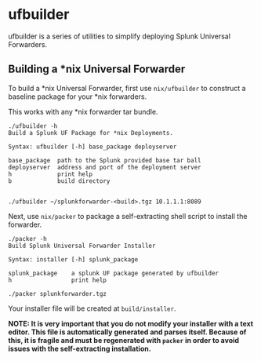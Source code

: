 # ufbuilder

ufbuilder is a series of utilities to simplify deploying Splunk Universal Forwarders.

## Building a *nix Universal Forwarder

To build a *nix Universal Forwarder, first use `nix/ufbuilder` to construct a baseline package for your *nix forwarders. 

This works with any *nix forwarder tar bundle.

```
./ufbuilder -h 
Build a Splunk UF Package for *nix Deployments.

Syntax: ufbuilder [-h] base_package deployserver

base_package  path to the Splunk provided base tar ball
deployserver  address and port of the deployment server
h             print help
b             build directory


./ufbuilder ~/splunkforwarder-<build>.tgz 10.1.1.1:8089
```

Next, use `nix/packer` to package a self-extracting shell script to install the forwarder.

```
./packer -h 
Build Splunk Universal Forwarder Installer

Syntax: installer [-h] splunk_package

splunk_package    a splunk UF package generated by ufbuilder
h                 print help

./packer splunkforwarder.tgz
```

Your installer file will be created at `build/installer`.

**NOTE: It is very important that you do not modify your installer with a text editor. This file is automatically generated and parses itself. Because of this, it is fragile and must be regenerated with `packer` in order to avoid issues with the self-extracting installation.**